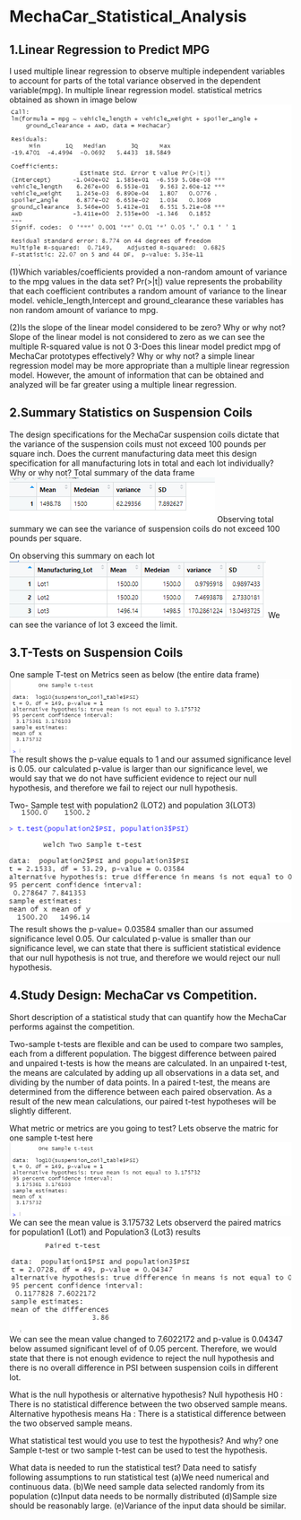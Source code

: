 # MechaCar_Statistical_Analysis

## 1.Linear Regression to Predict MPG
I used multiple linear regression to observe multiple independent variables to account for parts of the total variance observed in the dependent variable(mpg).
In multiple linear regression model.
statistical metrics obtained as shown in image below 
![LinearRegressionMatricsPredict MPG.png](https://github.com/deepayogesh/MechaCar_Statistical_Analysis/blob/1f2b858f9dda1593fee314434098d5ec0ccb8ef5/img/LinearRegressionMatricsPredict%20MPG.png)
(1)Which variables/coefficients provided a non-random amount of variance to the mpg values in the data set?
Pr(>|t|) value represents the probability that each coefficient contributes a random amount of variance to the linear model.
vehicle_length,Intercept and ground_clearance these variables has non random amount of variance to mpg.

(2)Is the slope of the linear model considered to be zero? Why or why not?
Slope of the linear model is not considered to zero as we can see the multiple R-squared value is not 0 
3-Does this linear model predict mpg of MechaCar prototypes effectively? Why or why not?
a simple linear regression model may be more appropriate than a multiple linear regression model. However, the amount of information that can be obtained and analyzed will be far greater using a multiple linear regression.

## 2.Summary Statistics on Suspension Coils

The design specifications for the MechaCar suspension coils dictate that the variance of the suspension coils must not exceed 100 pounds per square inch. Does the current manufacturing data meet this design specification for all manufacturing lots in total and each lot individually? Why or why not?
Total summary of the data frame
![total_sumary.png](https://github.com/deepayogesh/MechaCar_Statistical_Analysis/blob/1f2b858f9dda1593fee314434098d5ec0ccb8ef5/img/total_sumary.png)
Observing total summary we can see the variance of suspension coils do not exceed 100 pounds per square. 

On observing this summary on each lot
![lot_sumary.png](https://github.com/deepayogesh/MechaCar_Statistical_Analysis/blob/1f2b858f9dda1593fee314434098d5ec0ccb8ef5/img/lot_sumary.png)
We can see the variance of lot 3 exceed the limit. 

## 3.T-Tests on Suspension Coils
One sample T-test on Metrics seen as below (the entire data frame)
![One-sample T-test.png](https://github.com/deepayogesh/MechaCar_Statistical_Analysis/blob/1f2b858f9dda1593fee314434098d5ec0ccb8ef5/img/One-sample%20T-test.png)
The result shows the p-value equals to 1 and our assumed significance level is 0.05.
our calculated p-value is larger than our significance level, we would say that we do not have sufficient evidence to reject our null hypothesis, and therefore we fail to reject our null hypothesis.

Two- Sample test with population2 (LOT2) and population 3(LOT3) 
![2sampleTest-23.png](https://github.com/deepayogesh/MechaCar_Statistical_Analysis/blob/1f2b858f9dda1593fee314434098d5ec0ccb8ef5/img/2sampleTest-23.png)
The result shows the p-value= 0.03584 smaller than our assumed significance level 0.05. Our calculated p-value is smaller than our significance level, we can  state that there is sufficient statistical evidence that our null hypothesis is not true, and therefore we would reject our null hypothesis.

## 4.Study Design: MechaCar vs Competition.
Short description of a statistical study that can quantify how the MechaCar performs against the competition. 

Two-sample t-tests are flexible and can be used  to compare two samples, each from a different population.
The biggest difference between paired and unpaired t-tests is how the means are calculated.
In an unpaired t-test, the means are calculated by adding up all observations in a data set, and dividing by the number of data points. In a paired t-test, the means are determined from the difference between each paired observation. As a result of the new mean calculations, our paired t-test hypotheses will be slightly different.

What metric or metrics are you going to test?
Lets observe the matric for one sample t-test here
![One-sample T-test.png](https://github.com/deepayogesh/MechaCar_Statistical_Analysis/blob/1f2b858f9dda1593fee314434098d5ec0ccb8ef5/img/One-sample%20T-test.png) 
We can see the mean  value is 3.175732
Lets observerd the paired matrics for population1  (Lot1) and Population3 (Lot3) results 
![pairedt-testin13](https://github.com/deepayogesh/MechaCar_Statistical_Analysis/blob/1f2b858f9dda1593fee314434098d5ec0ccb8ef5/img/pairedt-testin13.png)
We can see the mean value changed to 7.6022172 and p-value is 0.04347 below assumed significant level of of 0.05 percent.
Therefore, we would state that there is not enough evidence to reject the null hypothesis and there is no overall difference in PSI between suspension coils in different lot. 

What is the null hypothesis or alternative hypothesis?
Null hypothesis 
H0 : There is no statistical difference between the two observed sample means. 
Alternative hypothesis means 
Ha : There is a statistical difference between the two observed sample means.

What statistical test would you use to test the hypothesis? And why?
one Sample t-test or two sample t-test can be used to test the hypothesis. 

What data is needed to run the statistical test?
Data need to satisfy following assumptions to run statistical test
(a)We need numerical and continuous data.
(b)We need sample data selected randomly from its population 
(c)Input data needs to be normally distributed 
(d)Sample size should be reasonably large.
(e)Variance of the input data should be similar. 




